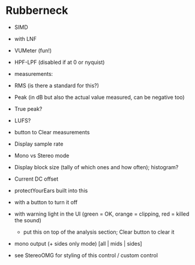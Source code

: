 # Rubberneck

-	SIMD
-	with LNF

-	VUMeter (fun!)

-	HPF-LPF (disabled if at 0 or nyquist)

-	measurements:
  -	RMS (is there a standard for this?)
  -	Peak (in dB but also the actual value measured, can be negative too)
  -	True peak?
  -	LUFS?
  -	button to Clear measurements
  -	Display sample rate
  -	Mono vs Stereo mode
  -	Display block size (tally of which ones and how often); histogram?
  -	Current DC offset

-	protectYourEars built into this
  -	with a button to turn it off
  -	with warning light in the UI (green = OK, orange = clipping, red = killed the sound)
    - put this on top of the analysis section; Clear button to clear it

-	mono output (+ sides only mode)  [all | mids | sides]
  - see StereoOMG for styling of this control / custom control

